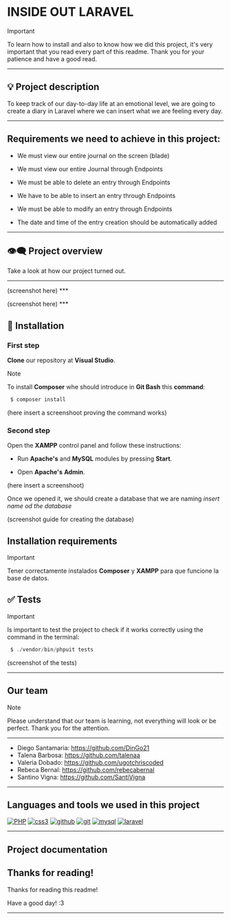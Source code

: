 
# INSIDE OUT LARAVEL 

>[!IMPORTANT]
>To learn how to install and also to know how we did this project, it's very important that you read every part of this readme. Thank you for your patience and have a good read.
***

## :bulb: Project description
To keep track of our day-to-day life at an emotional level, we are going to create a diary in Laravel where we can insert what we are feeling every day.
***

## Requirements we need to achieve in this project:

- We must view our entire journal on the screen (blade)

- We must view our entire Journal through Endpoints

- We must be able to delete an entry through Endpoints

- We have to be able to insert an entry through Endpoints

- We must be able to modify an entry through Endpoints

- The date and time of the entry creation should be automatically added
***

## :eye_speech_bubble: Project overview

Take a look at how our project turned out.
***

<p align="center"></p>
(screenshot here)
***

<p align="center"></p>
(screenshot here)
***

## :scroll: Installation

### First step 

**Clone** our repository at **Visual Studio**.

> [!NOTE]
> To install **Composer** whe should introduce in **Git Bash** this **command**:

```php
 $ composer install
 ```
(here insert a screenshoot proving the command works)

### Second step

Open the **XAMPP** control panel and follow these instructions: 

- Run **Apache's** and **MySQL** modules by pressing **Start**.

- Open **Apache's** **Admin**.

(here insert a screenshoot)

Once we opened it, we should create a database that we are naming *insert name od the database*

(screenshot guide for creating the database)

## Installation requirements

> [!IMPORTANT]
> Tener correctamente instalados **Composer** y **XAMPP** para que funcione la base de datos.

## :white_check_mark: Tests

> [!IMPORTANT]
> Is important to test the project to check if it works correctly using the command in the terminal:

```php
 $ ./vendor/bin/phpuit tests
 ```
(screenshot of the tests)

***

## Our team

>[!NOTE]
>Please understand that our team is learning, not everything will look or be perfect. Thank you for the attention.
***

- Diego Santamaria: https://github.com/DinGo21
- Talena Barbosa: https://github.com/talenaa
- Valeria Dobado: https://github.com/ugotchriscoded
- Rebeca Bernal: https://github.com/rebecabernal
- Santino Vigna: https://github.com/SantiVigna
***

## Languages and tools we used in this project

<a href='https://github.com/shivamkapasia0' target="_blank"><img alt='PHP' src='https://img.shields.io/badge/PHP-100000?style=for-the-badge&logo=PHP&logoColor=white&labelColor=896696&color=896696'/></a>
<a href='https://github.com/shivamkapasia0' target="_blank"><img alt='css3' src='https://img.shields.io/badge/css-100000?style=for-the-badge&logo=css3&logoColor=white&labelColor=079FB0&color=079FB0'/></a>
<a href='https://github.com/shivamkapasia0' target="_blank"><img alt='github' src='https://img.shields.io/badge/github-100000?style=for-the-badge&logo=github&logoColor=white&labelColor=000000&color=000000'/></a>
<a href='https://github.com/shivamkapasia0' target="_blank"><img alt='git' src='https://img.shields.io/badge/git-100000?style=for-the-badge&logo=git&logoColor=white&labelColor=FF0000&color=FF0000'/></a>
<a href='https://github.com/shivamkapasia0' target="_blank"><img alt='mysql' src='https://img.shields.io/badge/mysql-100000?style=for-the-badge&logo=mysql&logoColor=white&labelColor=1C662F&color=1C662F'/></a>
<a href='https://github.com/shivamkapasia0' target="_blank"><img alt='laravel' src='https://img.shields.io/badge/laravel-100000?style=for-the-badge&logo=laravel&logoColor=FFFFFF&labelColor=660A0A&color=660A0A'/></a>
***

## Project documentation

## Thanks for reading!

Thanks for reading this readme!

Have a good day! :3
***

